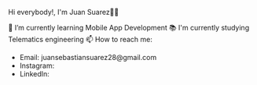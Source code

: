 Hi everybody!, I'm Juan Suarez👋👋

🌱 I’m currently learning Mobile App Development
📚 I'm currently studying Telematics engineering 
📫 How to reach me: 

<ul>
<li>Email: juansebastiansuarez28@gmail.com</li>
<li>Instagram: </li>
<li>LinkedIn: </li>
</ul>

